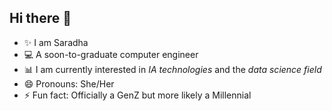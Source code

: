 ## Hi there 👋

<!--
**SaradhaP6/SaradhaP6** is a ✨ _special_ ✨ repository because its `README.md` (this file) appears on your GitHub profile.

Here are some ideas to get you started:

- 🔭 I’m currently working on ...
- 🌱 I’m currently learning ...
- 👯 I’m looking to collaborate on ...
- 🤔 I’m looking for help with ...
- 💬 Ask me about ...
- 📫 How to reach me: ...
- 😄 Pronouns: ...
- ⚡ Fun fact: ...
-->

- ✨ I am Saradha
- 💻 A soon-to-graduate computer engineer
- 📊 I am currently interested in _IA technologies_ and the _data science field_
- 😄 Pronouns: She/Her
- ⚡ Fun fact: Officially a GenZ but more likely a Millennial
